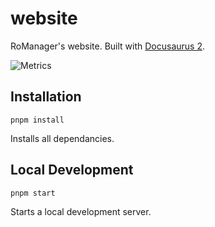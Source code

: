 # website

RoManager's website. Built with [Docusaurus 2](https://v2.docusaurus.io/).

![Metrics](https://gist.githubusercontent.com/jaydensar/1fd8e35581cf049787df45239f3a5c35/raw/github-metrics-romanager.svg)

## Installation

```
pnpm install
```

Installs all dependancies.

## Local Development

```
pnpm start
```

Starts a local development server.
